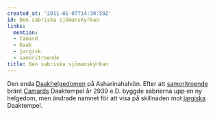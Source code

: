 ```yaml
---
created_at: '2011-01-07T14:30:59Z'
id: Den sabriska sjömanskyrkan
links:
  mention:
  - Camard
  - Daak
  - jargisk
  - samoritroende
title: Den sabriska sjömanskyrkan
---
```


Den enda [Daakhelgedomen] på Asharinahalvön. Efter att [samoritroende] bränt [Camards] Daaktempel år
2939 e.D. byggde sabrierna upp en ny helgedom, men ändrade namnet för att visa på skillnaden mot
[jargiska] Daaktempel.

  [Daakhelgedomen]: Daak
  [samoritroende]: samoritroende
  [Camards]: Camard
  [jargiska]: jargisk